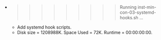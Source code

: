 * >>>>>>>>> Running inst-min-con-03-systemd-hooks.sh ...
  * Add systemd hook scripts.
  * Disk size = 1208988K. Space Used = 72K. Runtime = 00:00:00:00.

